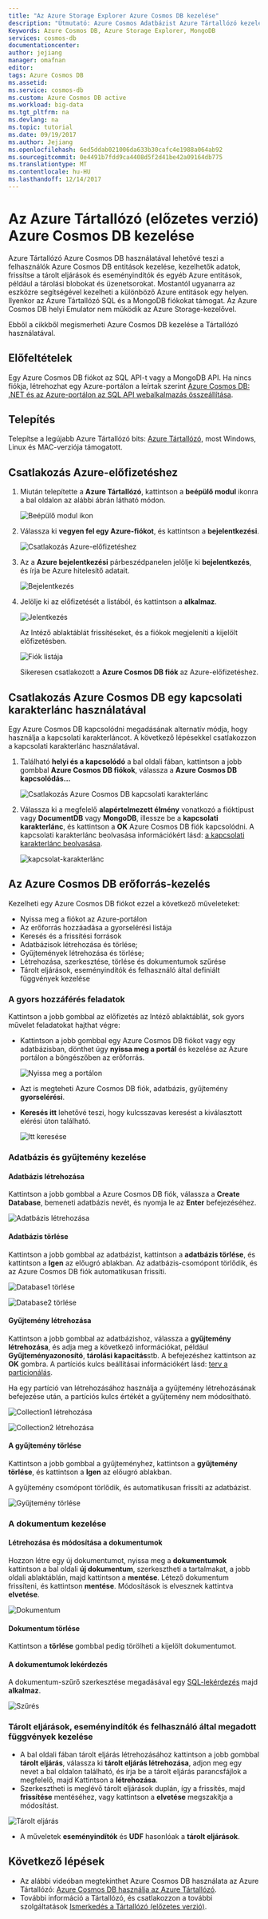 ```yaml
---
title: "Az Azure Storage Explorer Azure Cosmos DB kezelése"
description: "Útmutató: Azure Cosmos Adatbázist Azure Tártallózó kezelése."
Keywords: Azure Cosmos DB, Azure Storage Explorer, MongoDB
services: cosmos-db
documentationcenter: 
author: jejiang
manager: omafnan
editor: 
tags: Azure Cosmos DB
ms.assetid: 
ms.service: cosmos-db
ms.custom: Azure Cosmos DB active
ms.workload: big-data
ms.tgt_pltfrm: na
ms.devlang: na
ms.topic: tutorial
ms.date: 09/19/2017
ms.author: Jejiang
ms.openlocfilehash: 6ed5ddab021006da633b30cafc4e1988a064ab92
ms.sourcegitcommit: 0e4491b7fdd9ca4408d5f2d41be42a09164db775
ms.translationtype: MT
ms.contentlocale: hu-HU
ms.lasthandoff: 12/14/2017
---
```

# <a name="manage-azure-cosmos-db-in-azure-storage-explorer-preview"></a>Az Azure Tártallózó (előzetes verzió) Azure Cosmos DB kezelése

Azure Tártallózó Azure Cosmos DB használatával lehetővé teszi a felhasználók Azure Cosmos DB entitások kezelése, kezelhetők adatok, frissítse a tárolt eljárások és eseményindítók és egyéb Azure entitások, például a tárolási blobokat és üzenetsorokat. Mostantól ugyanarra az eszközre segítségével kezelheti a különböző Azure entitások egy helyen. Ilyenkor az Azure Tártallózó SQL és a MongoDB fiókokat támogat. Az Azure Cosmos DB helyi Emulator nem működik az Azure Storage-kezelővel. 

Ebből a cikkből megismerheti Azure Cosmos DB kezelése a Tártallózó használatával.


## <a name="prerequisites"></a>Előfeltételek

Egy Azure Cosmos DB fiókot az SQL API-t vagy a MongoDB API. Ha nincs fiókja, létrehozhat egy Azure-portálon a leírtak szerint [Azure Cosmos DB: .NET és az Azure-portálon az SQL API webalkalmazás összeállítása](create-sql-api-dotnet.md).

## <a name="installation"></a>Telepítés

Telepítse a legújabb Azure Tártallózó bits: [Azure Tártallózó](https://azure.microsoft.com/features/storage-explorer/), most Windows, Linux és MAC-verziója támogatott.

## <a name="connect-to-an-azure-subscription"></a>Csatlakozás Azure-előfizetéshez

1. Miután telepítette a **Azure Tártallózó**, kattintson a **beépülő modul** ikonra a bal oldalon az alábbi ábrán látható módon.
       
   ![Beépülő modul ikon](./media/tutorial-documentdb-and-mongodb-in-storage-explorer/plug-in-icon.png)
 
2. Válassza ki **vegyen fel egy Azure-fiókot**, és kattintson a **bejelentkezési**.

   ![Csatlakozás Azure-előfizetéshez](./media/tutorial-documentdb-and-mongodb-in-storage-explorer/connect-to-azure-subscription.png)

2. Az a **Azure bejelentkezési** párbeszédpanelen jelölje ki **bejelentkezés**, és írja be Azure hitelesítő adatait.

    ![Bejelentkezés](./media/tutorial-documentdb-and-mongodb-in-storage-explorer/sign-in.png)

3. Jelölje ki az előfizetését a listából, és kattintson a **alkalmaz**.

    ![Jelentkezés](./media/tutorial-documentdb-and-mongodb-in-storage-explorer/apply-subscription.png)

    Az Intéző ablaktáblát frissítéseket, és a fiókok megjeleníti a kijelölt előfizetésben.

    ![Fiók listája](./media/tutorial-documentdb-and-mongodb-in-storage-explorer/account-list.png)

    Sikeresen csatlakozott a **Azure Cosmos DB fiók** az Azure-előfizetéshez.

## <a name="connect-to-azure-cosmos-db-by-using-a-connection-string"></a>Csatlakozás Azure Cosmos DB egy kapcsolati karakterlánc használatával

Egy Azure Cosmos DB kapcsolódni megadásának alternatív módja, hogy használja a kapcsolati karakterláncot. A következő lépésekkel csatlakozzon a kapcsolati karakterlánc használatával.

1. Található **helyi és a kapcsolódó** a bal oldali fában, kattintson a jobb gombbal **Azure Cosmos DB fiókok**, válassza a **Azure Cosmos DB kapcsolódás...**

    ![Csatlakozás Azure Cosmos DB kapcsolati karakterlánc](./media/tutorial-documentdb-and-mongodb-in-storage-explorer/connect-to-db-by-connection-string.png)

2. Válassza ki a megfelelő **alapértelmezett élmény** vonatkozó a fióktípust vagy **DocumentDB** vagy **MongoDB**, illessze be a **kapcsolati karakterlánc**, és kattintson a **OK** Azure Cosmos DB fiók kapcsolódni. A kapcsolati karakterlánc beolvasása információkért lásd: [a kapcsolati karakterlánc beolvasása](https://docs.microsoft.com/azure/cosmos-db/manage-account#get-the--connection-string).

    ![kapcsolat-karakterlánc](./media/tutorial-documentdb-and-mongodb-in-storage-explorer/connection-string.png)

## <a name="azure-cosmos-db-resource-management"></a>Az Azure Cosmos DB erőforrás-kezelés

Kezelheti egy Azure Cosmos DB fiókot ezzel a következő műveleteket:
* Nyissa meg a fiókot az Azure-portálon
* Az erőforrás hozzáadása a gyorselérési listája
* Keresés és a frissítési források
* Adatbázisok létrehozása és törlése;
* Gyűjtemények létrehozása és törlése;
* Létrehozása, szerkesztése, törlése és dokumentumok szűrése
* Tárolt eljárások, eseményindítók és felhasználó által definiált függvények kezelése

### <a name="quick-access-tasks"></a>A gyors hozzáférés feladatok

Kattintson a jobb gombbal az előfizetés az Intéző ablaktáblát, sok gyors művelet feladatokat hajthat végre:

* Kattintson a jobb gombbal egy Azure Cosmos DB fiókot vagy egy adatbázisban, dönthet úgy **nyissa meg a portál** és kezelése az Azure portálon a böngészőben az erőforrás.

     ![Nyissa meg a portálon](./media/tutorial-documentdb-and-mongodb-in-storage-explorer/open-in-portal.png)

* Azt is megteheti Azure Cosmos DB fiók, adatbázis, gyűjtemény **gyorselérési**.
* **Keresés itt** lehetővé teszi, hogy kulcsszavas keresést a kiválasztott elérési úton található.

    ![Itt keresése](./media/tutorial-documentdb-and-mongodb-in-storage-explorer/search-from-here.png) 

### <a name="database-and-collection-management"></a>Adatbázis és gyűjtemény kezelése
#### <a name="create-a-database"></a>Adatbázis létrehozása 
Kattintson a jobb gombbal a Azure Cosmos DB fiók, válassza a **Create Database**, bemeneti adatbázis nevét, és nyomja le az **Enter** befejezéséhez.

![Adatbázis létrehozása](./media/tutorial-documentdb-and-mongodb-in-storage-explorer/create-database.png) 

#### <a name="delete-a-database"></a>Adatbázis törlése
Kattintson a jobb gombbal az adatbázist, kattintson a **adatbázis törlése**, és kattintson a **Igen** az előugró ablakban. Az adatbázis-csomópont törlődik, és az Azure Cosmos DB fiók automatikusan frissíti.

![Database1 törlése](./media/tutorial-documentdb-and-mongodb-in-storage-explorer/delete-database1.png)  

![Database2 törlése](./media/tutorial-documentdb-and-mongodb-in-storage-explorer/delete-database2.png) 

#### <a name="create-a-collection"></a>Gyűjtemény létrehozása
Kattintson a jobb gombbal az adatbázishoz, válassza a **gyűjtemény létrehozása**, és adja meg a következő információkat, például **Gyűjteményazonosító**, **tárolási kapacitás**stb. A befejezéshez kattintson az **OK** gombra. A partíciós kulcs beállításai információkért lásd: [terv a particionálás](partition-data.md#designing-for-partitioning).

Ha egy partíció van létrehozásához használja a gyűjtemény létrehozásának befejezése után, a partíciós kulcs értékét a gyűjtemény nem módosítható.

![Collection1 létrehozása](./media/tutorial-documentdb-and-mongodb-in-storage-explorer/create-collection.png)

![Collection2 létrehozása](./media/tutorial-documentdb-and-mongodb-in-storage-explorer/create-collection2.png) 

#### <a name="delete-a-collection"></a>A gyűjtemény törlése
Kattintson a jobb gombbal a gyűjteményhez, kattintson a **gyűjtemény törlése**, és kattintson a **Igen** az előugró ablakban. 

A gyűjtemény csomópont törlődik, és automatikusan frissíti az adatbázist.  

![Gyűjtemény törlése](./media/tutorial-documentdb-and-mongodb-in-storage-explorer/delete-collection.png) 

### <a name="document-management"></a>A dokumentum kezelése

#### <a name="create-and-modify-documents"></a>Létrehozása és módosítása a dokumentumok
Hozzon létre egy új dokumentumot, nyissa meg a **dokumentumok** kattintson a bal oldali **új dokumentum**, szerkesztheti a tartalmakat, a jobb oldali ablaktáblán, majd kattintson a **mentése**. Létező dokumentum frissíteni, és kattintson **mentése**. Módosítások is elvesznek kattintva **elvetése**.

![Dokumentum](./media/tutorial-documentdb-and-mongodb-in-storage-explorer/document.png)

#### <a name="delete-a-document"></a>Dokumentum törlése
Kattintson a **törlése** gombbal pedig törölheti a kijelölt dokumentumot.
#### <a name="query-for-documents"></a>A dokumentumok lekérdezés
A dokumentum-szűrő szerkesztése megadásával egy [SQL-lekérdezés](sql-api-sql-query.md) majd **alkalmaz**.

![Szűrés](./media/tutorial-documentdb-and-mongodb-in-storage-explorer/filter.png)

### <a name="manage-stored-procedures-triggers-and-udfs"></a>Tárolt eljárások, eseményindítók és felhasználó által megadott függvények kezelése
* A bal oldali fában tárolt eljárás létrehozásához kattintson a jobb gombbal **tárolt eljárás**, válassza ki **tárolt eljárás létrehozása**, adjon meg egy nevet a bal oldalon található, és írja be a tárolt eljárás parancsfájlok a megfelelő, majd Kattintson a **létrehozása**. 
* Szerkesztheti is meglévő tárolt eljárások duplán, így a frissítés, majd **frissítése** mentéséhez, vagy kattintson a **elvetése** megszakítja a módosítást.

![Tárolt eljárás](./media/tutorial-documentdb-and-mongodb-in-storage-explorer/stored-procedure.png)

* A műveletek **eseményindítók** és **UDF** hasonlóak a **tárolt eljárások**.

## <a name="next-steps"></a>Következő lépések

* Az alábbi videóban megtekinthet Azure Cosmos DB használata az Azure Tártallózó: [Azure Cosmos DB használja az Azure Tártallózó](https://www.youtube.com/watch?v=iNIbg1DLgWo&feature=youtu.be).
* További információ a Tártallózó, és csatlakozzon a további szolgáltatások [Ismerkedés a Tártallózó (előzetes verzió)](https://docs.microsoft.com/azure/vs-azure-tools-storage-manage-with-storage-explorer).


